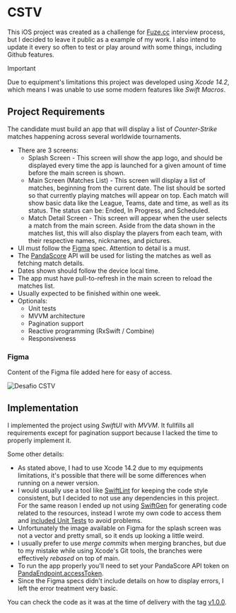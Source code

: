 # CSTV

This iOS project was created as a challenge for [Fuze.cc](https://fuze.cc/) interview process, but I decided to leave it public as a example of my work.
I also intend to update it every so often to test or play around with some things, including Github features.

> [!IMPORTANT]
> Due to equipment's limitations this project was developed using _Xcode 14.2_, which means I was unable to use some modern features like _Swift Macros_.

## Project Requirements

The candidate must build an app that will display a list of _Counter-Strike_ matches happening across several worldwide tournaments.

- There are 3 screens:
  - Splash Screen - This screen will show the app logo, and should be displayed every time the app is launched for a given amount of time before the main screen is shown.
  - Main Screen (Matches List) - This screen will display a list of matches, beginning from the current date. The list should be sorted so that currently playing matches will appear on top. Each match will show basic data like the League, Teams, date and time, as well as its status. The status can be: Ended, In Progress, and Scheduled.
  - Match Detail Screen - This screen will appear when the user selects a match from the main screen. Aside from the data shown in the matches list, this will also display the players from each team, with their respective names, nicknames, and pictures.
- UI must follow the [Figma](#Figma) spec. Attention to detail is a must.
- The [PandaScore](https://pandascore.co/) API will be used for listing the matches as well as fetching match details.
- Dates shown should follow the device local time.
- The app must have pull-to-refresh in the main screen to reload the matches list.
- Usually expected to be finished within one week.
- Optionals:
  - Unit tests
  - MVVM architecture
  - Pagination support
  - Reactive programming (RxSwift / Combine)
  - Responsiveness

### Figma

Content of the Figma file added here for easy of access.

![Desafio CSTV](https://github.com/user-attachments/assets/09a2d070-c260-4a6e-8eb0-adddbb5e5f75)

## Implementation

I implemented the project using _SwiftUI_ with _MVVM_. It fullfills all requirements except for pagination support because I lacked the time to properly implement it.

Some other details:
- As stated above, I had to use Xcode 14.2 due to my equipments limitations, it's possible that there will be some differences when running on a newer version.
- I would usually use a tool like [SwiftLint](https://github.com/realm/SwiftLint) for keeping the code style consistent, but I decided to not use any dependencies in this project. For the same reason I ended up not using [SwiftGen](https://github.com/SwiftGen/SwiftGen) for generating code related to the resources, instead I wrote my own code to access them and [included Unit Tests](https://github.com/Robuske/CSTV/blob/dcf34ddb8919522a29a3e5db1763af04a2869106/CSTVTests/MainAssetsTests.swift) to avoid problems.
- Unfortunately the image available on Figma for the splash screen was not a vector and pretty small, so it ends up looking a little weird.
- I usually prefer to use _merge commits_ when merging branches, but due to my mistake while using Xcode's Git tools, the branches were effectively _rebased_ on top of main.
- To run the app properly you'll need to set your PandaScore API token on [PandaEndpoint.accessToken](https://github.com/Robuske/CSTV/blob/dcf34ddb8919522a29a3e5db1763af04a2869106/CSTV/Network/PandaEndpoint.swift#L18).
- Since the Figma specs didn't include details on how to display errors, I left the error treatment very basic.

You can check the code as it was at the time of delivery with the tag [v1.0.0](https://github.com/Robuske/CSTV/tree/v1.0.0).
